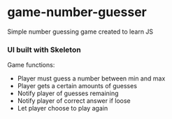 # game-number-guesser
Simple number guessing game created to learn JS

### UI built with Skeleton

Game functions:
- Player must guess a number between min and max
- Player gets a certain amounts of guesses
- Notify player of guesses remaining
- Notify player of correct answer if loose
- Let player choose to play again